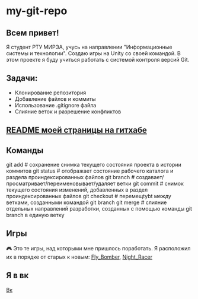 # my-git-repo
## Всем привет! 
Я студент РТУ МИРЭА, учусь на направлении "Информационные системы и технологии". Создаю игры на Unity со своей командой. В этом проекте я буду учиться работать с системой контроля версий Git.
## Задачи:

* Клонирование репозитория
* Добавление файлов и коммиты
* Использование .gitignore файла
* Слияние веток и разрешение конфликтов

## <a href="https://github.com/Gribnoi17/Gribnoi17">README моей страницы на гитхабе</a>

## Команды
git add      # сохранение снимка текущего состояния проекта в истории коммитов
git status   # отображает состояние рабочего каталога и раздела проиндексированных файлов
git branch   # создавает/просматривает/переименовывает/удаляет ветки
git commit   # снимок текущего состояния изменений, добавленных в раздел проиндексированных файлов
git checkout # перемещtybt между ветками, созданными командой git branch
git merge    # слияние отдельных направлений разработки, созданных с помощью команды git branch в единую ветку

## Игры
🎮 Это те игры, над которыми мне пришлось поработать. Я расположил их в порядке от старых к новым: <a href="https://play.google.com/store/apps/details?id=com.SugoiDekaiGames">Fly_Bomber</a>,
 <a href="https://yandex.ru/games/app/221501?utm_source=game_popup_menu">Night_Racer</a>

## Я в вк 
<a href="https://vk.com/slooner_1">Вк</a>
